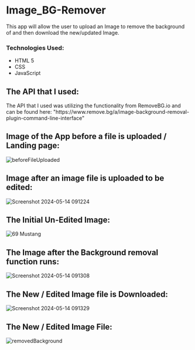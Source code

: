 # Image_BG-Remover
This app will allow the user to upload an Image to remove the background of and then download the new/updated Image.

<h3>Technologies Used: </h3>
<ul>
  <li>HTML 5</li>
  <li>CSS</li>
  <li>JavaScript</li>
</ul>

<h2>The API that I used: </h2>
The API that I used was utilizing the functionality from RemoveBG.io and can be found here: "https://www.remove.bg/a/image-background-removal-plugin-command-line-interface"

<h2>Image of the App before a file is uploaded / Landing page: </h2>

![beforeFileUploaded](https://github.com/N-McClure/Image_BG-Remover/assets/64433966/723afccc-f630-4dbb-9011-9f17cc3eee8e)

<h2>Image after an image file is uploaded to be edited: </h2>

![Screenshot 2024-05-14 091224](https://github.com/N-McClure/Image_BG-Remover/assets/64433966/f880d75c-c553-42b3-83fe-9f39d6aae3f9)

<h2>The Initial Un-Edited Image: </h2>

![69 Mustang](https://github.com/N-McClure/Image_BG-Remover/assets/64433966/611f3b3f-31e4-46be-b46d-02d1d5d46ba3)

<h2>The Image after the Background removal function runs: </h2>

![Screenshot 2024-05-14 091308](https://github.com/N-McClure/Image_BG-Remover/assets/64433966/b41bfa9e-5bab-4ddd-96d0-2b08e1fb5065)

<h2>The New / Edited Image file is Downloaded: </h2>

![Screenshot 2024-05-14 091329](https://github.com/N-McClure/Image_BG-Remover/assets/64433966/1573756b-af6a-4775-adda-66d7095a2f8c)

<h2>The New / Edited Image File: </h2>

![removedBackground](https://github.com/N-McClure/Image_BG-Remover/assets/64433966/ff622da1-622b-4e0b-a0ec-1f8aee0232ee)
